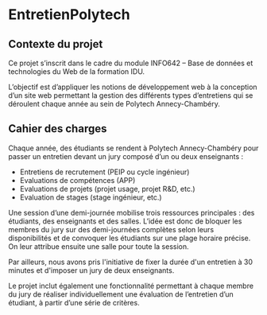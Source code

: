 # EntretienPolytech

## Contexte du projet

Ce projet s’inscrit dans le cadre du module INFO642 – Base de données et technologies du Web de la formation IDU.

L’objectif est d’appliquer les notions de développement web à la conception d’un site web permettant la gestion des différents types d’entretiens qui se déroulent chaque année au sein de Polytech Annecy-Chambéry.

## Cahier des charges

Chaque année, des étudiants se rendent à Polytech Annecy-Chambéry pour passer un entretien devant un jury composé d’un ou deux enseignants :

- Entretiens de recrutement (PEIP ou cycle ingénieur)
- Evaluations de compétences (APP)
- Evaluations de projets (projet usage, projet R&D, etc.)
- Evaluation de stages (stage ingénieur, etc.)

Une session d’une demi-journée mobilise trois ressources principales : des étudiants, des enseignants et des salles. L’idée est donc de bloquer les membres du jury sur des demi-journées complètes selon leurs disponibilités et de convoquer les étudiants sur une plage horaire précise. On leur attribue ensuite une salle pour toute la session.

Par ailleurs, nous avons pris l'initiative de fixer la durée d'un entretien à 30 minutes et d'imposer un jury de deux enseignants.

Le projet inclut également une fonctionnalité permettant à chaque membre du jury de réaliser individuellement une évaluation de l’entretien d’un étudiant, à partir d’une série de critères.
